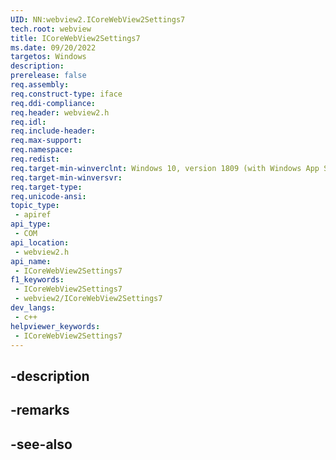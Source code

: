 ```yaml
---
UID: NN:webview2.ICoreWebView2Settings7
tech.root: webview
title: ICoreWebView2Settings7
ms.date: 09/20/2022
targetos: Windows
description: 
prerelease: false
req.assembly: 
req.construct-type: iface
req.ddi-compliance: 
req.header: webview2.h
req.idl: 
req.include-header: 
req.max-support: 
req.namespace: 
req.redist: 
req.target-min-winverclnt: Windows 10, version 1809 (with Windows App SDK 1.1 or later)
req.target-min-winversvr: 
req.target-type: 
req.unicode-ansi: 
topic_type:
 - apiref
api_type:
 - COM
api_location:
 - webview2.h
api_name:
 - ICoreWebView2Settings7
f1_keywords:
 - ICoreWebView2Settings7
 - webview2/ICoreWebView2Settings7
dev_langs:
 - c++
helpviewer_keywords:
 - ICoreWebView2Settings7
---
```


## -description

## -remarks

## -see-also

